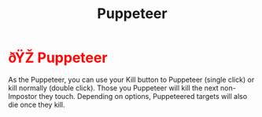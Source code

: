 ﻿---
lang: en-US
title: Puppeteer
prev: Miner
next: RiftMaker
---
# <font color="red">ðŸŽ­ <b>Puppeteer</b></font> <Badge text="Concealing" type="tip" vertical="middle"/>

As the Puppeteer, you can use your Kill button to Puppeteer (single click) or kill normally (double click). Those you Puppeteer will kill the next non-Impostor they touch. Depending on options, Puppeteered targets will also die once they kill.